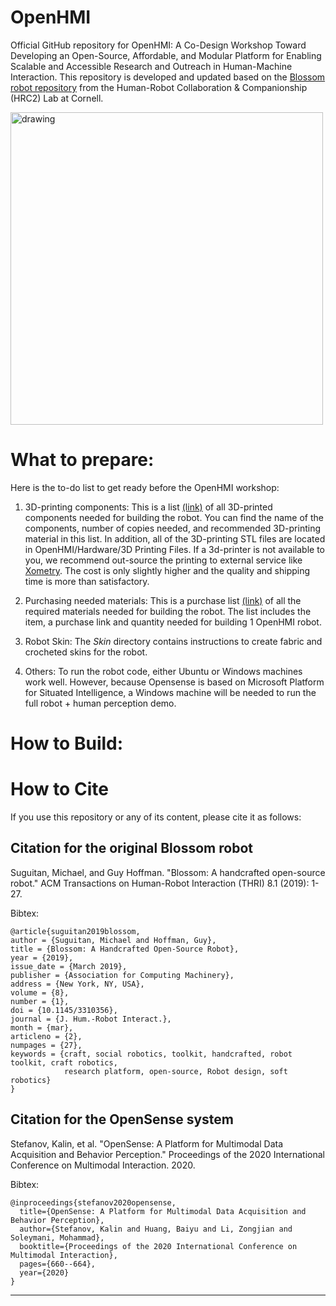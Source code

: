# OpenHMI
Official GitHub repository for OpenHMI: A Co-Design Workshop Toward Developing an Open-Source, Affordable, and Modular Platform for Enabling Scalable and Accessible Research and Outreach in Human-Machine Interaction. This repository is developed and updated based on the [Blossom robot repository](https://github.com/hrc2/blossom-public) from the Human-Robot Collaboration & Companionship (HRC2) Lab at Cornell.


<img src="https://firebasestorage.googleapis.com/v0/b/uscinteractionlab.appspot.com/o/projects%2Fopenhmi%2Fblossom_natalie.jpg?alt=media&token=cb101f6c-fcd5-4605-bc7d-e66655d63212" alt="drawing" width="500"/>

# What to prepare:

Here is the to-do list to get ready before the OpenHMI workshop:

1) 3D-printing components: This is a list [(link)](https://docs.google.com/spreadsheets/d/1t7z_LR9PL6xjs64DBJckwSwQi114tPqmKAhL10Ktr_M/edit?usp=sharing) of all 3D-printed components needed for building the robot. You can find the name of the components, number of copies needed, and recommended 3D-printing material in this list. In addition, all of the 3D-printing STL files are located in OpenHMI/Hardware/3D Printing Files. If a 3d-printer is not available to you, we recommend out-source the printing to external service like [Xometry](https://www.xometry.com). The cost is only slightly higher and the quality and shipping time is more than satisfactory.


2) Purchasing needed materials: This is a purchase list [(link)](https://docs.google.com/spreadsheets/d/160ENST97K0b6GmP2vGoKJ554m8fZKPFYfByFBAFuFu0/edit?usp=sharing) of all the required materials needed for building the robot. The list includes the item, a purchase link and quantity needed for building 1 OpenHMI robot.

3) Robot Skin: The *Skin* directory contains instructions to create fabric and crocheted skins for the robot. 

4) Others: To run the robot code, either Ubuntu or Windows machines work well. However, because Opensense is based on Microsoft Platform for Situated Intelligence, a Windows machine will be needed to run the full robot + human perception demo.


# How to Build:



# How to Cite

If you use this repository or any of its content, please cite it as follows:

## Citation for the original Blossom robot

Suguitan, Michael, and Guy Hoffman. "Blossom: A handcrafted open-source robot." ACM Transactions on Human-Robot Interaction (THRI) 8.1 (2019): 1-27.

Bibtex:
```
@article{suguitan2019blossom,
author = {Suguitan, Michael and Hoffman, Guy},
title = {Blossom: A Handcrafted Open-Source Robot},
year = {2019},
issue_date = {March 2019},
publisher = {Association for Computing Machinery},
address = {New York, NY, USA},
volume = {8},
number = {1},
doi = {10.1145/3310356},
journal = {J. Hum.-Robot Interact.},
month = {mar},
articleno = {2},
numpages = {27},
keywords = {craft, social robotics, toolkit, handcrafted, robot toolkit, craft robotics, 
            research platform, open-source, Robot design, soft robotics}
}
```

## Citation for the OpenSense system

Stefanov, Kalin, et al. "OpenSense: A Platform for Multimodal Data Acquisition and Behavior Perception." Proceedings of the 2020 International Conference on Multimodal Interaction. 2020.

Bibtex:
```
@inproceedings{stefanov2020opensense,
  title={OpenSense: A Platform for Multimodal Data Acquisition and Behavior Perception},
  author={Stefanov, Kalin and Huang, Baiyu and Li, Zongjian and Soleymani, Mohammad},
  booktitle={Proceedings of the 2020 International Conference on Multimodal Interaction},
  pages={660--664},
  year={2020}
}
```

----
